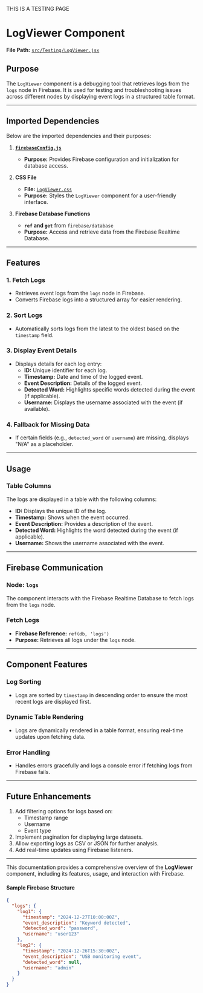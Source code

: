 THIS IS A TESTING PAGE

# LogViewer Component

**File Path:** [`src/Testing/LogViewer.jsx`](https://github.com/mrunmeumeu/DLP/blob/ADMIN_FRONTEND/src/Testing/LogViewer.jsx)

## **Purpose**
The `LogViewer` component is a debugging tool that retrieves logs from the `logs` node in Firebase. It is used for testing and troubleshooting issues across different nodes by displaying event logs in a structured table format.

---

## **Imported Dependencies**
Below are the imported dependencies and their purposes:

1. **[`firebaseConfig.js`](https://github.com/mrunmeumeu/DLP/blob/ADMIN_FRONTEND/src/Testing/firebaseConfig.js)**
   - **Purpose:** Provides Firebase configuration and initialization for database access.

2. **CSS File**
   - **File:** [`LogViewer.css`](https://github.com/mrunmeumeu/DLP/blob/ADMIN_FRONTEND/src/Testing/LogViewer.css)
   - **Purpose:** Styles the `LogViewer` component for a user-friendly interface.

3. **Firebase Database Functions**
   - **`ref` and `get`** from `firebase/database`
   - **Purpose:** Access and retrieve data from the Firebase Realtime Database.

---

## **Features**

### **1. Fetch Logs**
- Retrieves event logs from the `logs` node in Firebase.
- Converts Firebase logs into a structured array for easier rendering.

### **2. Sort Logs**
- Automatically sorts logs from the latest to the oldest based on the `timestamp` field.

### **3. Display Event Details**
- Displays details for each log entry:
  - **ID:** Unique identifier for each log.
  - **Timestamp:** Date and time of the logged event.
  - **Event Description:** Details of the logged event.
  - **Detected Word:** Highlights specific words detected during the event (if applicable).
  - **Username:** Displays the username associated with the event (if available).

### **4. Fallback for Missing Data**
- If certain fields (e.g., `detected_word` or `username`) are missing, displays "N/A" as a placeholder.

---

## **Usage**

### **Table Columns**
The logs are displayed in a table with the following columns:
- **ID:** Displays the unique ID of the log.
- **Timestamp:** Shows when the event occurred.
- **Event Description:** Provides a description of the event.
- **Detected Word:** Highlights the word detected during the event (if applicable).
- **Username:** Shows the username associated with the event.

---

## **Firebase Communication**
### **Node:** `logs`
The component interacts with the Firebase Realtime Database to fetch logs from the `logs` node.

### **Fetch Logs**

- **Firebase Reference:** `ref(db, 'logs')`
- **Purpose:** Retrieves all logs under the `logs` node.

---

## **Component Features**

### **Log Sorting**

- Logs are sorted by `timestamp` in descending order to ensure the most recent logs are displayed first.

### **Dynamic Table Rendering**

- Logs are dynamically rendered in a table format, ensuring real-time updates upon fetching data.

### **Error Handling**

- Handles errors gracefully and logs a console error if fetching logs from Firebase fails.

---

## **Future Enhancements**

1. Add filtering options for logs based on:
   - Timestamp range
   - Username
   - Event type
2. Implement pagination for displaying large datasets.
3. Allow exporting logs as CSV or JSON for further analysis.
4. Add real-time updates using Firebase listeners.

---


This documentation provides a comprehensive overview of the **LogViewer** component, including its features, usage, and interaction with Firebase.


#### **Sample Firebase Structure**
```json
{
  "logs": {
    "log1": {
      "timestamp": "2024-12-27T10:00:00Z",
      "event_description": "Keyword detected",
      "detected_word": "password",
      "username": "user123"
    },
    "log2": {
      "timestamp": "2024-12-26T15:30:00Z",
      "event_description": "USB monitoring event",
      "detected_word": null,
      "username": "admin"
    }
  }
}


